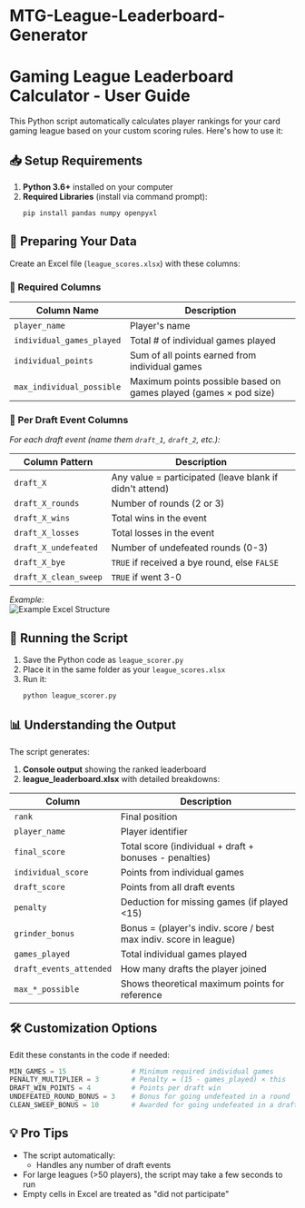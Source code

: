 # MTG-League-Leaderboard-Generator

# **Gaming League Leaderboard Calculator - User Guide**

This Python script automatically calculates player rankings for your card gaming league based on your custom scoring rules. Here's how to use it:

## **📥 Setup Requirements**
1. **Python 3.6+** installed on your computer
2. **Required Libraries** (install via command prompt):
   ```bash
   pip install pandas numpy openpyxl
   ```

## **📂 Preparing Your Data**
Create an Excel file (`league_scores.xlsx`) with these columns:

### **🔹 Required Columns**
| Column Name               | Description                                                                 |
|---------------------------|-----------------------------------------------------------------------------|
| `player_name`             | Player's name                                                               |
| `individual_games_played` | Total # of individual games played                                          |
| `individual_points`       | Sum of all points earned from individual games                              |
| `max_individual_possible` | Maximum points possible based on games played (games × pod size)            |

### **🔸 Per Draft Event Columns**  
*For each draft event (name them `draft_1`, `draft_2`, etc.):*

| Column Pattern            | Description                                                                 |
|---------------------------|-----------------------------------------------------------------------------|
| `draft_X`                 | Any value = participated (leave blank if didn't attend)                     |
| `draft_X_rounds`          | Number of rounds (2 or 3)                                                   |
| `draft_X_wins`            | Total wins in the event                                                     |
| `draft_X_losses`          | Total losses in the event                                                   |
| `draft_X_undefeated`      | Number of undefeated rounds (0-3)                                           |
| `draft_X_bye`             | `TRUE` if received a bye round, else `FALSE`                                |
| `draft_X_clean_sweep`     | `TRUE` if went 3-0              |

*Example:*  
![Example Excel Structure](https://i.imgur.com/JQjyWQxl.png)

## **🚀 Running the Script**
1. Save the Python code as `league_scorer.py`
2. Place it in the same folder as your `league_scores.xlsx`
3. Run it:
   ```bash
   python league_scorer.py
   ```

## **📊 Understanding the Output**
The script generates:
1. **Console output** showing the ranked leaderboard
2. **league_leaderboard.xlsx** with detailed breakdowns:

| Column                  | Description                                                                 |
|-------------------------|-----------------------------------------------------------------------------|
| `rank`                  | Final position                                                              |
| `player_name`           | Player identifier                                                           |
| `final_score`           | Total score (individual + draft + bonuses - penalties)                      |
| `individual_score`      | Points from individual games                                                |
| `draft_score`           | Points from all draft events                                                |
| `penalty`               | Deduction for missing games (if played <15)                                 |
| `grinder_bonus`         | Bonus = (player's indiv. score / best max indiv. score in league)           |
| `games_played`          | Total individual games played                                               |
| `draft_events_attended` | How many drafts the player joined                                           |
| `max_*_possible`        | Shows theoretical maximum points for reference                              |

## **🛠️ Customization Options**
Edit these constants in the code if needed:
```python
MIN_GAMES = 15                # Minimum required individual games
PENALTY_MULTIPLIER = 3        # Penalty = (15 - games_played) × this
DRAFT_WIN_POINTS = 4          # Points per draft win
UNDEFEATED_ROUND_BONUS = 3    # Bonus for going undefeated in a round
CLEAN_SWEEP_BONUS = 10        # Awarded for going undefeated in a draft event
```

## **💡 Pro Tips**
- The script automatically:
  - Handles any number of draft events
- For large leagues (>50 players), the script may take a few seconds to run
- Empty cells in Excel are treated as "did not participate"

